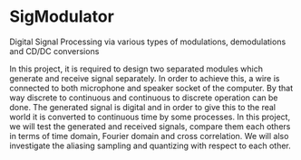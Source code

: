 # SigModulator
Digital Signal Processing via various types of modulations, demodulations and CD/DC conversions

In this project, it is required to design two separated modules which generate and receive signal separately. In order to achieve this, a wire is connected to both microphone and speaker socket of the computer. By that way discrete to continuous and continuous to discrete operation can be done. The generated signal is digital and in order to give this to the real world it is converted to continuous time by some processes. In this project, we will test the generated and received signals, compare them each others in terms of time domain, Fourier domain and cross correlation. We will also investigate the aliasing sampling and quantizing with respect to each other.

